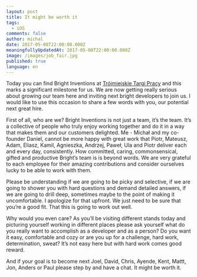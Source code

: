 ```yaml
---
layout: post
title: It might be worth it
tags:
  - iOS
comments: false
author: michal
date: 2017-05-08T22:00:00.000Z
meaningfullyUpdatedAt: 2017-05-08T22:00:00.000Z
image: /images/job_fair.jpg
published: true
language: en
---
```


Today you can find Bright Inventions at [Trójmiejskie Targi Pracy](http://www.targipracy.gdansk.pl/) and this marks a significant milestone for us. We are now getting really serious about growing our team here and inviting next bright developers to join us. I would like to use this occasion to share a few words with you, our potential next great hire. 

First of all, who are we? Bright Inventions is not just a team, it’s the team. It’s a collective of people who truly enjoy working together and do it in a way that makes them and our customers delighted. Me - Michał and my co-founder Daniel, cannot be more happy with great work that Piotr, Mateusz, Adam, Eliasz, Kamil, Agnieszka, Andrzej, Paweł, Ula and Piotr deliver each and every day, consistently. How committed, caring, commonsensical, gifted and productive Bright’s team is is beyond words. We are very grateful to each employee for their amazing contributions and consider ourselves lucky to be able to work with them. 

Please be understanding if we are going to be picky and selective, if we are going to shower you with hard questions and demand detailed answers, if we are going to drill deep, sometimes maybe to the point of making it uncomfortable. I apologize for that upfront. We just need to be sure that you’re a good fit. That this is going to work out well. 

Why would you even care? As you’ll be visiting different stands today and picturing yourself working in different places please ask yourself what do you really want to accomplish as a developer and as a person? Do you want it easy, comfortable and cozy or are you up for a challenge, hard work, determination, sweat? It’s not easy here but with hard work comes good reward. 

And if your goal is to become next Joel, David, Chris, Ayende, Kent, Mattt, Jon, Anders or Paul please step by and have a chat. It might be worth it.
